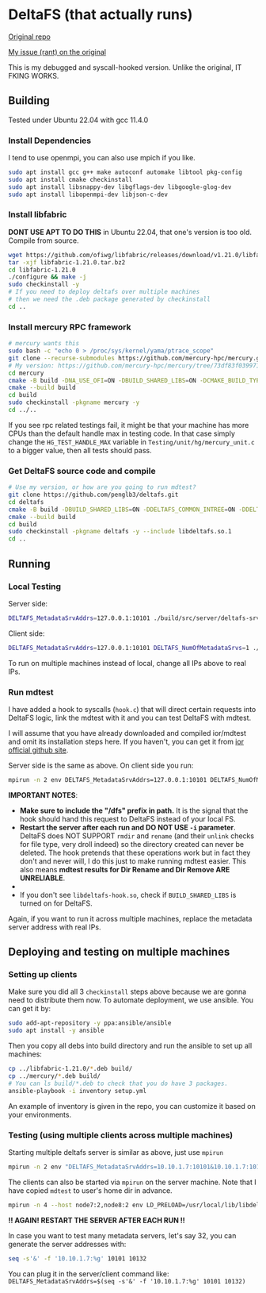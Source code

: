 # DeltaFS (that actually runs)
[Original repo](https://github.com/pdlfs/deltafs)

[My issue (rant) on the original](https://github.com/pdlfs/deltafs/issues/8)

This is my debugged and syscall-hooked version. Unlike the original, IT FKING WORKS.

## Building
Tested under Ubuntu 22.04 with gcc 11.4.0

### Install Dependencies
I tend to use openmpi, you can also use mpich if you like.
```bash
sudo apt install gcc g++ make autoconf automake libtool pkg-config
sudo apt install cmake checkinstall
sudo apt install libsnappy-dev libgflags-dev libgoogle-glog-dev
sudo apt install libopenmpi-dev libjson-c-dev
```

### Install libfabric
**DONT USE APT TO DO THIS** in Ubuntu 22.04, that one's version is too old. Compile from source.
```bash
wget https://github.com/ofiwg/libfabric/releases/download/v1.21.0/libfabric-1.21.0.tar.bz2
tar -xjf libfabric-1.21.0.tar.bz2
cd libfabric-1.21.0
./configure && make -j
sudo checkinstall -y
# If you need to deploy deltafs over multiple machines
# then we need the .deb package generated by checkinstall
cd ..
```

### Install mercury RPC framework
```bash
# mercury wants this
sudo bash -c "echo 0 > /proc/sys/kernel/yama/ptrace_scope"
git clone --recurse-submodules https://github.com/mercury-hpc/mercury.git
# My version: https://github.com/mercury-hpc/mercury/tree/73df83f039971575cd04b6be58402bafe54da05a
cd mercury
cmake -B build -DNA_USE_OFI=ON -DBUILD_SHARED_LIBS=ON -DCMAKE_BUILD_TYPE=RelWithDebInfo -DBUILD_TESTING=ON
cmake --build build
cd build
sudo checkinstall -pkgname mercury -y
cd ../..
```
If you see rpc related testings fail, it might be that your machine has more CPUs than the default handle max in testing code. 
In that case simply change the `HG_TEST_HANDLE_MAX` variable in `Testing/unit/hg/mercury_unit.c` to a bigger value, then all tests should pass.

### Get DeltaFS source code and compile
```bash
# Use my version, or how are you going to run mdtest?
git clone https://github.com/penglb3/deltafs.git
cd deltafs
cmake -B build -DBUILD_SHARED_LIBS=ON -DDELTAFS_COMMON_INTREE=ON -DDELTAFS_MPI=ON -DPDLFS_MERCURY_RPC=ON -DPDLFS_GFLAGS=ON -DPDLFS_GLOG=ON -DPDLFS_SNAPPY=ON
cmake --build build
cd build
sudo checkinstall -pkgname deltafs -y --include libdeltafs.so.1
cd ..
```

## Running
### Local Testing
Server side:
```bash
DELTAFS_MetadataSrvAddrs=127.0.0.1:10101 ./build/src/server/deltafs-srvr -v=1 -logtostderr
```

Client side:
```bash
DELTAFS_MetadataSrvAddrs=127.0.0.1:10101 DELTAFS_NumOfMetadataSrvs=1 ./build/src/cmds/deltafs-shell -v=1 -logtostderr
```

To run on multiple machines instead of local, change all IPs above to real IPs.

### Run mdtest
I have added a hook to syscalls (`hook.c`) that will direct certain requests into DeltaFS logic, link the mdtest with it and you can test DeltaFS with mdtest.

I will assume that you have already downloaded and compiled ior/mdtest and omit its installation steps here.
If you haven't, you can get it from [ior official github site](https://github.com/hpc/ior).

Server side is the same as above. On client side you run:
```bash
mpirun -n 2 env DELTAFS_MetadataSrvAddrs=127.0.0.1:10101 DELTAFS_NumOfMetadataSrvs=1 LD_PRELOAD=./build/src/libdeltafs/libdeltafs-hook.so mdtest -d /dfs/mdtest -n 10
```

**IMPORTANT NOTES**:
- **Make sure to include the "/dfs" prefix in path.** It is the signal that the hook should hand this request to DeltaFS instead of your local FS.
- **Restart the server after each run and DO NOT USE `-i` parameter**. DeltaFS does NOT SUPPORT `rmdir` and `rename` (and their `unlink` checks for file type, very droll indeed) so the directory created can never be deleted. The hook pretends that these operations work but in fact they don't and never will, I do this just to make running mdtest easier. This also means **mdtest results for Dir Rename and Dir Remove ARE UNRELIABLE**.
- 
- If you don't see `libdeltafs-hook.so`, check if `BUILD_SHARED_LIBS` is turned on for DeltaFS.

Again, if you want to run it across multiple machines, replace the metadata server address with real IPs. 

## Deploying and testing on multiple machines
### Setting up clients
Make sure you did all 3 `checkinstall` steps above because we are gonna need to distribute them now.
To automate deployment, we use ansible. You can get it by:
```bash
sudo add-apt-repository -y ppa:ansible/ansible
sudo apt install -y ansible
```
Then you copy all debs into build directory and run the ansible to set up all machines:
```bash
cp ../libfabric-1.21.0/*.deb build/
cp ../mercury/*.deb build/
# You can ls build/*.deb to check that you do have 3 packages.
ansible-playbook -i inventory setup.yml
```
An example of inventory is given in the repo, you can customize it based on your environments.

### Testing (using multiple clients across multiple machines)
Starting multiple deltafs server is similar as above, just use `mpirun`
```bash
mpirun -n 2 env "DELTAFS_MetadataSrvAddrs=10.10.1.7:10101&10.10.1.7:10102" deltafs-srvr -v=1 -logtostderr
```

The clients can also be started via `mpirun` on the server machine. Note that I have copied `mdtest` to user's home dir in advance.
```bash
mpirun -n 4 --host node7:2,node8:2 env LD_PRELOAD=/usr/local/lib/libdeltafs-hook.so "DELTAFS_MetadataSrvAddrs=10.10.1.7:10101&10.10.1.7:10102" DELTAFS_NumOfMetadataSrvs=2 ~/mdtest -d /dfs/mdtest -n 100000
```
**!! AGAIN! RESTART THE SERVER AFTER EACH RUN !!**

In case you want to test many metadata servers, let's say 32, you can generate the server addresses with:
```bash
seq -s'&' -f '10.10.1.7:%g' 10101 10132
```
You can plug it in the server/client command like: `DELTAFS_MetadataSrvAddrs=$(seq -s'&' -f '10.10.1.7:%g' 10101 10132)`

